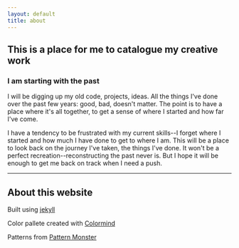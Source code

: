 ```yaml
---
layout: default
title: about
---
```

## This is a place for me to catalogue my creative work

### I am starting with the past

I will be digging up my old code, projects, ideas. All the things I've done over the past few years: good, bad, doesn't matter. The point is to have a place where it's all together, to get a sense of where I started and how far I've come.

I have a tendency to be frustrated with my current skills--I forget where I started and how much I have done to get to where I am. This will be a place to look back on the journey I've taken, the things I've done. It won't be a perfect recreation--reconstructing the past never is. But I hope it will be enough to get me back on track when I need a push.

___

## About this website

Built using [jekyll](https://jekyllrb.com/)

Color pallete created with [Colormind](http://colormind.io/)

Patterns from [Pattern Monster](https://pattern.monster/)

